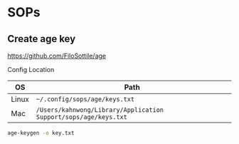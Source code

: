 # SOPs

## Create age key

<https://github.com/FiloSottile/age>

Config Location

| OS    | Path                                                            |
|-------|-----------------------------------------------------------------|
| Linux | `~/.config/sops/age/keys.txt`                                   |
| Mac   | `/Users/kahnwong/Library/Application Support/sops/age/keys.txt` |

```bash
age-keygen -o key.txt
```
